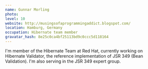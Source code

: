 ```yaml
---
name: Gunnar Morling
photo:
level: 10
website: http://musingsofaprogrammingaddict.blogspot.com/
location: Hamburg, Germany
occupation: Hibernate team member
gravatar_hash: 8e25c0ca4bf25113bd9c0ccc5d118164
---
```

I'm member of the Hibernate Team at Red Hat, currently working on Hibernate
Validator, the reference implementation of JSR 349 (Bean Validation). I'm also
serving in the JSR 349 expert group.
